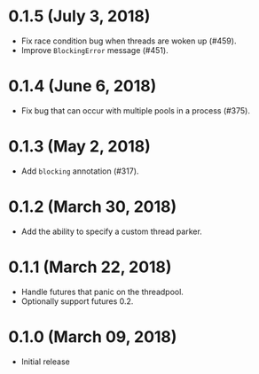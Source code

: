 # 0.1.5 (July 3, 2018)

* Fix race condition bug when threads are woken up (#459).
* Improve `BlockingError` message (#451).

# 0.1.4 (June 6, 2018)

* Fix bug that can occur with multiple pools in a process (#375).

# 0.1.3 (May 2, 2018)

* Add `blocking` annotation (#317).

# 0.1.2 (March 30, 2018)

* Add the ability to specify a custom thread parker.

# 0.1.1 (March 22, 2018)

* Handle futures that panic on the threadpool.
* Optionally support futures 0.2.

# 0.1.0 (March 09, 2018)

* Initial release
